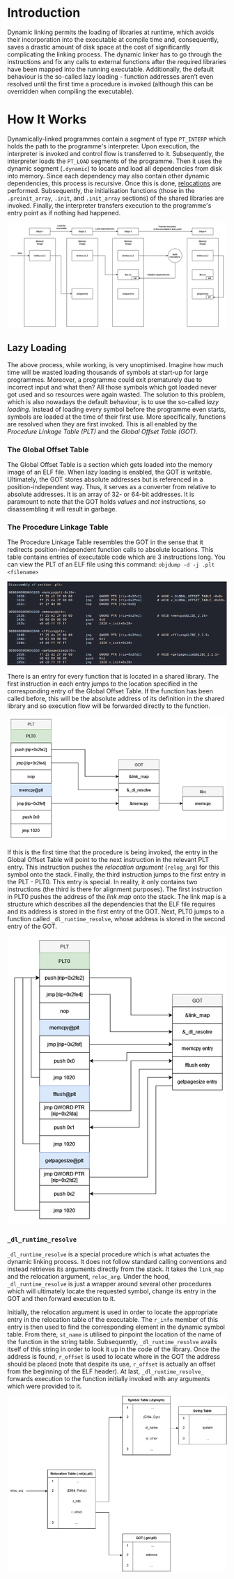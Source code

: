 # Introduction
Dynamic linking permits the loading of libraries at runtime, which avoids their incorporation into the executable at compile time and, consequently, saves a drastic amount of disk space at the cost of significantly complicating the linking process. The dynamic linker has to go through the instructions and fix any calls to external functions after the required libraries have been mapped into the running executable. Additionally, the default behaviour is the so-called lazy loading - function addresses aren’t even resolved until the first time a procedure is invoked (although this can be overridden when compiling the executable).

# How It Works
Dynamically-linked programmes contain a segment of type `PT_INTERP` which holds the path to the programme's interpreter. Upon execution, the interpreter is invoked and control flow is transferred to it. Subsequently, the interpreter loads the `PT_LOAD` segments of the programme. Then it uses the dynamic segment (`.dynamic`) to locate and load all dependencies from disk into memory. Since each dependency may also contain other dynamic dependencies, this process is recursive. Once this is done, [relocations](Relocations.md) are performed. Subsequently, the initialisation functions (those in the `.preinit_array`, `.init`, and `.init_array` sections) of the shared libraries are invoked. Finally, the interpreter transfers execution to the programme's entry point as if nothing had happened.

![](Resources/Images/ELF_Dynamic_Linking.png)

## Lazy Loading
The above process, while working, is very unoptimised. Imagine how much time will be wasted loading thousands of symbols at start-up for large programmes. Moreover, a programme could exit prematurely due to incorrect input and what then? All those symbols which got loaded never got used and so resources were again wasted. The solution to this problem, which is also nowadays the default behaviour, is to use the so-called *lazy loading*. Instead of loading every symbol before the programme even starts, symbols are loaded at the time of their first use. More specifically, functions are resolved when they are first invoked. This is all enabled by the *Procedure Linkage Table (PLT)* and the *Global Offset Table (GOT)*.

### The Global Offset Table
The Global Offset Table is a section which gets loaded into the memory image of an ELF file. When lazy loading is enabled, the GOT is writable. Ultimately, the GOT stores absolute addresses but is referenced in a position-independent way. Thus, it serves as a converter from relative to absolute addresses. It is an array of 32- or 64-bit addresses. It is paramount to note that the GOT holds *values* and *not* instructions, so disassembling it will result in garbage.

### The Procedure Linkage Table
The Procedure Linkage Table resembles the GOT in the sense that it redirects position-independent function calls to absolute locations. This table contains entries of executable code which are 3 instructions long. You can view the PLT of an ELF file using this command:
`objdump -d -j .plt <filename>`

![](Resources/Images/ELF_PLT.png)

There is an entry for every function that is located in a shared library. The first instruction in each entry jumps to the location specified in the corresponding entry of the Global Offset Table. If the function has been called before, this will be the absolute address of its definition in the shared library and so execution flow will be forwarded directly to the function. 

![](Resources/Images/ELF_PLT_GOT_Called.png)

If this is the first time that the procedure is being invoked, the entry in the Global Offset Table will point to the next instruction in the relevant PLT entry. This instruction pushes the *relocation argument* (`relog_arg`) for this symbol onto the stack. Finally, the third instruction jumps to the first entry in the PLT - PLT0. This entry is special. In reality, it only contains two instructions (the third is there for alignment purposes). The first instruction in PLT0 pushes the address of the *link map* onto the stack. The link map is a structure which describes all the dependencies that the ELF file requires and its address is stored in the first entry of the GOT. Next, PLT0 jumps to a function called `_dl_runtime_resolve`, whose address is stored in the second entry of the GOT.

![](Resources/Images/ELF_PLT_GOT_Uncalled.png)

### `_dl_runtime_resolve`
`_dl_runtime_resolve` is a special procedure which is what actuates the dynamic linking process. It does not follow standard calling conventions and instead retrieves its arguments directly from the stack. It takes the `link_map` and the relocation argument, `reloc_arg`. Under the hood, `_dl_runtime_resolve` is just a wrapper around several other procedures which will ultimately locate the requested symbol, change its entry in the GOT and then forward execution to it.

Initially, the relocation argument is used in order to locate the appropriate entry in the relocation table of the executable. The `r_info` member of this entry is then used to find the corresponding element in the dynamic symbol table. From there, `st_name` is utilised to pinpoint the location of the name of the function in the string table. Subsequently, `_dl_runtime_resolve` avails itself of this string in order to look it up in the code of the library. Once the address is found, `r_offset` is used to locate where in the GOT the address should be placed (note that despite its use, `r_offset` is actually an offset from the beginning of the ELF header). At last, `_dl_runtime_resolve_` forwards execution to the function initially invoked with any arguments which were provided to it.

![](Resources/Images/ELF_dl_runtime_resolve.png.png)